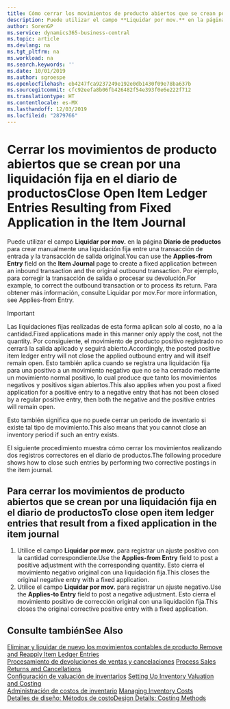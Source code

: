 ```yaml
---
title: Cómo cerrar los movimientos de producto abiertos que se crean por una liquidación fija en el diario de productos | Documentos de Microsoft
description: Puede utilizar el campo **Liquidar por mov.** en la página **Diario de productos** para crear manualmente una liquidación fija entre una transacción de entrada y la transacción de salida original. Por ejemplo, para corregir la transacción de salida o procesar su devolución.
author: SorenGP
ms.service: dynamics365-business-central
ms.topic: article
ms.devlang: na
ms.tgt_pltfrm: na
ms.workload: na
ms.search.keywords: ''
ms.date: 10/01/2019
ms.author: sgroespe
ms.openlocfilehash: eb4247fca9237249e192e0db1430f09e78ba637b
ms.sourcegitcommit: cfc92eefa8b06fb426482f54e393f0e6e222f712
ms.translationtype: HT
ms.contentlocale: es-MX
ms.lasthandoff: 12/03/2019
ms.locfileid: "2879766"
---
```

# <a name="close-open-item-ledger-entries-resulting-from-fixed-application-in-the-item-journal"></a><span data-ttu-id="6eacd-104">Cerrar los movimientos de producto abiertos que se crean por una liquidación fija en el diario de productos</span><span class="sxs-lookup"><span data-stu-id="6eacd-104">Close Open Item Ledger Entries Resulting from Fixed Application in the Item Journal</span></span>
<span data-ttu-id="6eacd-105">Puede utilizar el campo **Liquidar por mov.** en la página **Diario de productos** para crear manualmente una liquidación fija entre una transacción de entrada y la transacción de salida original.</span><span class="sxs-lookup"><span data-stu-id="6eacd-105">You can use the **Applies-from Entry** field on the **Item Journal** page to create a fixed application between an inbound transaction and the original outbound transaction.</span></span> <span data-ttu-id="6eacd-106">Por ejemplo, para corregir la transacción de salida o procesar su devolución.</span><span class="sxs-lookup"><span data-stu-id="6eacd-106">For example, to correct the outbound transaction or to process its return.</span></span> <span data-ttu-id="6eacd-107">Para obtener más información, consulte Liquidar por mov.</span><span class="sxs-lookup"><span data-stu-id="6eacd-107">For more information, see Applies-from Entry.</span></span>  

> [!IMPORTANT]  
>  <span data-ttu-id="6eacd-108">Las liquidaciones fijas realizadas de esta forma aplican solo al costo, no a la cantidad.</span><span class="sxs-lookup"><span data-stu-id="6eacd-108">Fixed applications made in this manner only apply the cost, not the quantity.</span></span> <span data-ttu-id="6eacd-109">Por consiguiente, el movimiento de producto positivo registrado no cerrará la salida aplicado y seguirá abierto.</span><span class="sxs-lookup"><span data-stu-id="6eacd-109">Accordingly, the posted positive item ledger entry will not close the applied outbound entry and will itself remain open.</span></span> <span data-ttu-id="6eacd-110">Esto también aplica cuando se registra una liquidación fija para una positivo a un movimiento negativo que no se ha cerrado mediante un movimiento normal positivo, lo cual produce que tanto los movimientos negativos y positivos sigan abiertos.</span><span class="sxs-lookup"><span data-stu-id="6eacd-110">This also applies when you post a fixed application for a positive entry to a negative entry that has not been closed by a regular positive entry, then both the negative and the positive entries will remain open.</span></span>  
>   
>  <span data-ttu-id="6eacd-111">Esto también significa que no puede cerrar un periodo de inventario si existe tal tipo de movimiento.</span><span class="sxs-lookup"><span data-stu-id="6eacd-111">This also means that you cannot close an inventory period if such an entry exists.</span></span>  

<span data-ttu-id="6eacd-112">El siguiente procedimiento muestra cómo cerrar los movimientos realizando dos registros correctores en el diario de productos.</span><span class="sxs-lookup"><span data-stu-id="6eacd-112">The following procedure shows how to close such entries by performing two corrective postings in the item journal.</span></span>  

## <a name="to-close-open-item-ledger-entries-that-result-from-a-fixed-application-in-the-item-journal"></a><span data-ttu-id="6eacd-113">Para cerrar los movimientos de producto abiertos que se crean por una liquidación fija en el diario de productos</span><span class="sxs-lookup"><span data-stu-id="6eacd-113">To close open item ledger entries that result from a fixed application in the item journal</span></span>  

1.  <span data-ttu-id="6eacd-114">Utilice el campo **Liquidar por mov.** para registrar un ajuste positivo con la cantidad correspondiente.</span><span class="sxs-lookup"><span data-stu-id="6eacd-114">Use the **Applies-from Entry** field to post a positive adjustment with the corresponding quantity.</span></span> <span data-ttu-id="6eacd-115">Esto cierra el movimiento negativo original con una liquidación fija.</span><span class="sxs-lookup"><span data-stu-id="6eacd-115">This closes the original negative entry with a fixed application.</span></span>  
2.  <span data-ttu-id="6eacd-116">Utilice el campo **Liquidar por mov.** para registrar un ajuste negativo.</span><span class="sxs-lookup"><span data-stu-id="6eacd-116">Use the **Applies-to Entry** field to post a negative adjustment.</span></span> <span data-ttu-id="6eacd-117">Esto cierra el movimiento positivo de corrección original con una liquidación fija.</span><span class="sxs-lookup"><span data-stu-id="6eacd-117">This closes the original corrective positive entry with a fixed application.</span></span>  

## <a name="see-also"></a><span data-ttu-id="6eacd-118">Consulte también</span><span class="sxs-lookup"><span data-stu-id="6eacd-118">See Also</span></span>  
[<span data-ttu-id="6eacd-119">Eliminar y liquidar de nuevo los movimientos contables de producto</span><span class="sxs-lookup"><span data-stu-id="6eacd-119"> Remove and Reapply Item Ledger Entries</span></span>](finance-how-to-remove-and-reapply-item-entries.md)  
 <span data-ttu-id="6eacd-120">[Procesamiento de devoluciones de ventas y cancelaciones](sales-how-process-sales-returns-cancellations.md) </span><span class="sxs-lookup"><span data-stu-id="6eacd-120">[Process Sales Returns and Cancellations](sales-how-process-sales-returns-cancellations.md) </span></span>  
 <span data-ttu-id="6eacd-121">[Configuración de valuación de inventarios](finance-set-up-inventory-valuation-and-costing.md) </span><span class="sxs-lookup"><span data-stu-id="6eacd-121">[Setting Up Inventory Valuation and Costing](finance-set-up-inventory-valuation-and-costing.md) </span></span>  
 <span data-ttu-id="6eacd-122">[Administración de costos de inventario](finance-manage-inventory-costs.md) </span><span class="sxs-lookup"><span data-stu-id="6eacd-122">[Managing Inventory Costs](finance-manage-inventory-costs.md) </span></span>  
 [<span data-ttu-id="6eacd-123">Detalles de diseño: Métodos de costo</span><span class="sxs-lookup"><span data-stu-id="6eacd-123">Design Details: Costing Methods</span></span>](design-details-costing-methods.md)
